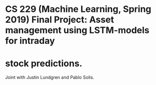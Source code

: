 # CS 229 (Machine Learning, Spring 2019) Final Project: Asset management using LSTM-models for intraday
# stock predictions. 

Joint with Justin Lundgren and Pablo Solis.

